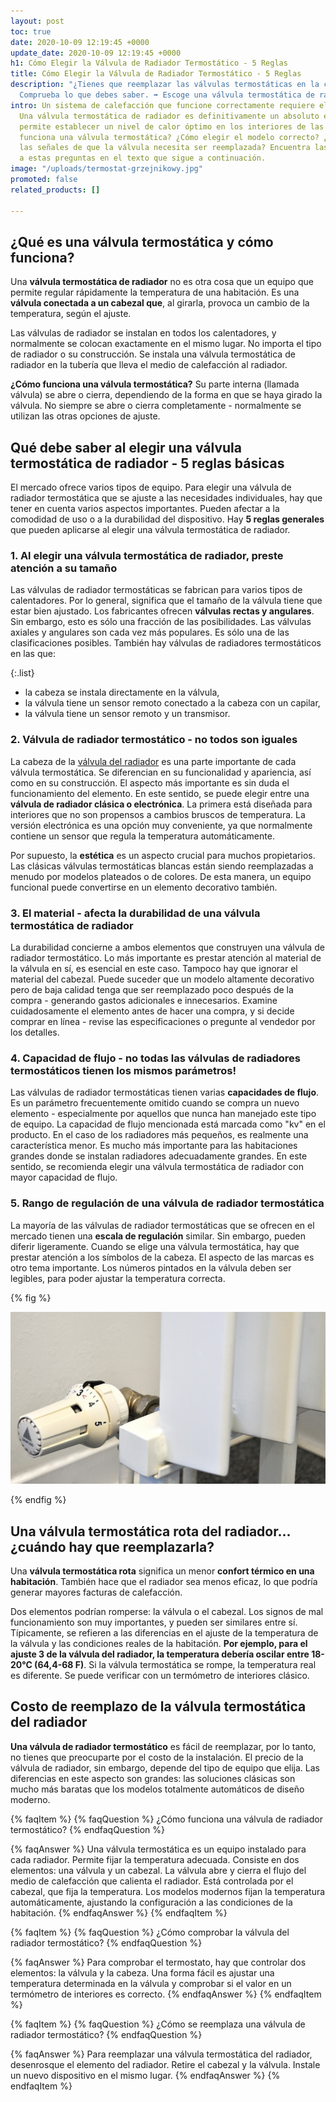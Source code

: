 ```yaml
---
layout: post
toc: true
date: 2020-10-09 12:19:45 +0000
update_date: 2020-10-09 12:19:45 +0000
h1: Cómo Elegir la Válvula de Radiador Termostático - 5 Reglas
title: Cómo Elegir la Válvula de Radiador Termostático - 5 Reglas
description: "¿Tienes que reemplazar las válvulas termostáticas en la casa? \U0001F3E0
  Comprueba lo que debes saber. ➡️ Escoge una válvula termostática de radiador."
intro: Un sistema de calefacción que funcione correctamente requiere el equipo adecuado.
  Una válvula termostática de radiador es definitivamente un absoluto esencial que
  permite establecer un nivel de calor óptimo en los interiores de las casas. ¿Cómo
  funciona una válvula termostática? ¿Cómo elegir el modelo correcto? ¿Cuáles son
  las señales de que la válvula necesita ser reemplazada? Encuentra las respuestas
  a estas preguntas en el texto que sigue a continuación.
image: "/uploads/termostat-grzejnikowy.jpg"
promoted: false
related_products: []

---
```

## ¿Qué es una válvula termostática y cómo funciona?

Una **válvula termostática de radiador** no es otra cosa que un equipo que permite regular rápidamente la temperatura de una habitación. Es una **válvula conectada a un cabezal que**, al girarla, provoca un cambio de la temperatura, según el ajuste.

Las válvulas de radiador se instalan en todos los calentadores, y normalmente se colocan exactamente en el mismo lugar. No importa el tipo de radiador o su construcción. Se instala una válvula termostática de radiador en la tubería que lleva el medio de calefacción al radiador.

**¿Cómo funciona una válvula termostática?** Su parte interna (llamada válvula) se abre o cierra, dependiendo de la forma en que se haya girado la válvula. No siempre se abre o cierra completamente - normalmente se utilizan las otras opciones de ajuste.

## Qué debe saber al elegir una válvula termostática de radiador - 5 reglas básicas

El mercado ofrece varios tipos de equipo. Para elegir una válvula de radiador termostática que se ajuste a las necesidades individuales, hay que tener en cuenta varios aspectos importantes. Pueden afectar a la comodidad de uso o a la durabilidad del dispositivo. Hay **5 reglas generales** que pueden aplicarse al elegir una válvula termostática de radiador.

### 1. Al elegir una válvula termostática de radiador, preste atención a su tamaño

Las válvulas de radiador termostáticas se fabrican para varios tipos de calentadores. Por lo general, significa que el tamaño de la válvula tiene que estar bien ajustado. Los fabricantes ofrecen **válvulas rectas y angulares**. Sin embargo, esto es sólo una fracción de las posibilidades. Las válvulas axiales y angulares son cada vez más populares. Es sólo una de las clasificaciones posibles. También hay válvulas de radiadores termostáticos en las que:

{:.list}

* la cabeza se instala directamente en la válvula,
* la válvula tiene un sensor remoto conectado a la cabeza con un capilar,
* la válvula tiene un sensor remoto y un transmisor.

### 2. Válvula de radiador termostático - no todos son iguales

La cabeza de la [válvula del radiador](https://millto.com/es/productos/valvula-del-radiador.html) es una parte importante de cada válvula termostática. Se diferencian en su funcionalidad y apariencia, así como en su construcción. El aspecto más importante es sin duda el funcionamiento del elemento. En este sentido, se puede elegir entre una **válvula de radiador clásica o electrónica**. La primera está diseñada para interiores que no son propensos a cambios bruscos de temperatura. La versión electrónica es una opción muy conveniente, ya que normalmente contiene un sensor que regula la temperatura automáticamente.

Por supuesto, la **estética** es un aspecto crucial para muchos propietarios. Las clásicas válvulas termostáticas blancas están siendo reemplazadas a menudo por modelos plateados o de colores. De esta manera, un equipo funcional puede convertirse en un elemento decorativo también.

### 3. El material - afecta la durabilidad de una válvula termostática de radiador

La durabilidad concierne a ambos elementos que construyen una válvula de radiador termostático. Lo más importante es prestar atención al material de la válvula en sí, es esencial en este caso. Tampoco hay que ignorar el material del cabezal. Puede suceder que un modelo altamente decorativo pero de baja calidad tenga que ser reemplazado poco después de la compra - generando gastos adicionales e innecesarios. Examine cuidadosamente el elemento antes de hacer una compra, y si decide comprar en línea - revise las especificaciones o pregunte al vendedor por los detalles.

### 4. Capacidad de flujo - no todas las válvulas de radiadores termostáticos tienen los mismos parámetros!

Las válvulas de radiador termostáticas tienen varias **capacidades de flujo**. Es un parámetro frecuentemente omitido cuando se compra un nuevo elemento - especialmente por aquellos que nunca han manejado este tipo de equipo. La capacidad de flujo mencionada está marcada como "kv" en el producto. En el caso de los radiadores más pequeños, es realmente una característica menor. Es mucho más importante para las habitaciones grandes donde se instalan radiadores adecuadamente grandes. En este sentido, se recomienda elegir una válvula termostática de radiador con mayor capacidad de flujo.

### 5. Rango de regulación de una válvula de radiador termostática

La mayoría de las válvulas de radiador termostáticas que se ofrecen en el mercado tienen una **escala de regulación** similar. Sin embargo, pueden diferir ligeramente. Cuando se elige una válvula termostática, hay que prestar atención a los símbolos de la cabeza. El aspecto de las marcas es otro tema importante. Los números pintados en la válvula deben ser legibles, para poder ajustar la temperatura correcta.

{% fig %}

![Rango de regulación de una válvula termostática de radiador](/uploads/termostat-grzejnikowy-1.jpg "Rango de regulación de una válvula termostática de radiador")

{% endfig %}

## Una válvula termostática rota del radiador... ¿cuándo hay que reemplazarla?

Una **válvula termostática rota** significa un menor **confort térmico en una habitación**. También hace que el radiador sea menos eficaz, lo que podría generar mayores facturas de calefacción.

Dos elementos podrían romperse: la válvula o el cabezal. Los signos de mal funcionamiento son muy importantes, y pueden ser similares entre sí. Típicamente, se refieren a las diferencias en el ajuste de la temperatura de la válvula y las condiciones reales de la habitación. **Por ejemplo, para el ajuste 3 de la válvula del radiador, la temperatura debería oscilar entre 18-20°C (64,4-68 F)**. Si la válvula termostática se rompe, la temperatura real es diferente. Se puede verificar con un termómetro de interiores clásico.

## Costo de reemplazo de la válvula termostática del radiador

**Una válvula de radiador termostático** es fácil de reemplazar, por lo tanto, no tienes que preocuparte por el costo de la instalación. El precio de la válvula de radiador, sin embargo, depende del tipo de equipo que elija. Las diferencias en este aspecto son grandes: las soluciones clásicas son mucho más baratas que los modelos totalmente automáticos de diseño moderno.

{% faqItem %}
{% faqQuestion %}
¿Cómo funciona una válvula de radiador termostático?
{% endfaqQuestion %}

{% faqAnswer %}
Una válvula termostática es un equipo instalado para cada radiador. Permite fijar la temperatura adecuada. Consiste en dos elementos: una válvula y un cabezal. La válvula abre y cierra el flujo del medio de calefacción que calienta el radiador. Está controlada por el cabezal, que fija la temperatura. Los modelos modernos fijan la temperatura automáticamente, ajustando la configuración a las condiciones de la habitación.
{% endfaqAnswer %}
{% endfaqItem %}

{% faqItem %}
{% faqQuestion %}
¿Cómo comprobar la válvula del radiador termostático?
{% endfaqQuestion %}

{% faqAnswer %}
Para comprobar el termostato, hay que controlar dos elementos: la válvula y la cabeza. Una forma fácil es ajustar una temperatura determinada en la válvula y comprobar si el valor en un termómetro de interiores es correcto.
{% endfaqAnswer %}
{% endfaqItem %}

{% faqItem %}
{% faqQuestion %}
¿Cómo se reemplaza una válvula de radiador termostático?
{% endfaqQuestion %}

{% faqAnswer %}
Para reemplazar una válvula termostática del radiador, desenrosque el elemento del radiador. Retire el cabezal y la válvula. Instale un nuevo dispositivo en el mismo lugar.
{% endfaqAnswer %}
{% endfaqItem %}